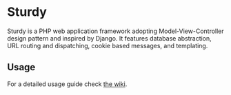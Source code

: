 # Sturdy

Sturdy is a PHP web application framework adopting Model-View-Controller design pattern and inspired by Django. It features database abstraction, URL routing and dispatching, cookie based messages, and templating.

## Usage

For a detailed usage guide check [the wiki](https://github.com/ogoregen/sturdy/wiki).
